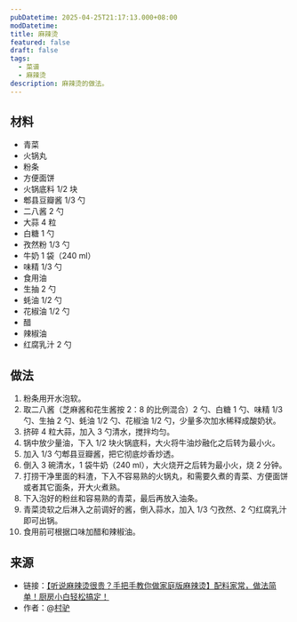 ```yaml
---
pubDatetime: 2025-04-25T21:17:13.000+08:00
modDatetime: 
title: 麻辣烫
featured: false
draft: false
tags:
  - 菜谱
  - 麻辣烫
description: 麻辣烫的做法。 
---
```


## 材料

* 青菜
* 火锅丸
* 粉条
* 方便面饼
* 火锅底料 1/2 块
* 郫县豆瓣酱 1/3 勺
* 二八酱 2 勺
* 大蒜 4 粒
* 白糖 1 勺
* 孜然粉 1/3 勺
* 牛奶 1 袋（240 ml） 
* 味精 1/3 勺
* 食用油
* 生抽 2 勺
* 蚝油 1/2 勺
* 花椒油 1/2 勺
* 醋
* 辣椒油
* 红腐乳汁 2 勺

## 做法

1. 粉条用开水泡软。
2. 取二八酱（芝麻酱和花生酱按 2：8 的比例混合）2 勺、白糖 1 勺、味精 1/3 勺、生抽 2 勺、蚝油 1/2 勺、花椒油 1/2 勺，少量多次加水稀释成酸奶状。
3. 挤碎 4 粒大蒜，加入 3 勺清水，搅拌均匀。
4. 锅中放少量油，下入 1/2 块火锅底料，大火将牛油炒融化之后转为最小火。
5. 加入 1/3 勺郫县豆瓣酱，把它彻底炒香炒透。
6. 倒入 3 碗清水，1 袋牛奶（240 ml），大火烧开之后转为最小火，烧 2 分钟。
7. 打捞干净里面的料渣，下入不容易熟的火锅丸，和需要久煮的青菜、方便面饼或者其它面条，开大火煮熟。
8. 下入泡好的粉丝和容易熟的青菜，最后再放入油条。
9. 青菜烫软之后淋入之前调好的酱，倒入蒜水，加入 1/3 勺孜然、2 勺红腐乳汁即可出锅。
10. 食用前可根据口味加醋和辣椒油。

## 来源

* 链接：[【听说麻辣烫很贵？手把手教你做家庭版麻辣烫】配料家常，做法简单！厨房小白轻松搞定！](https://www.bilibili.com/video/BV1t1421t7Gt/)
* 作者：@[村驴](https://space.bilibili.com/417298480)
